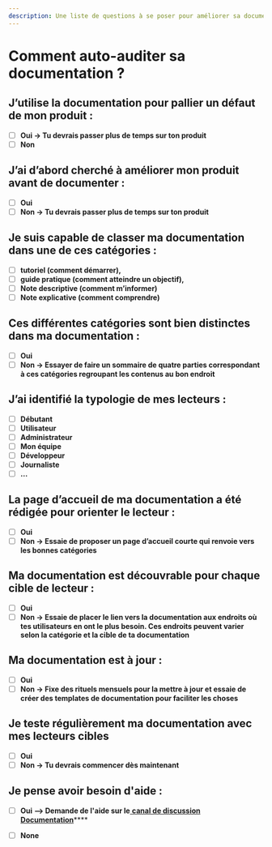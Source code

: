 ```yaml
---
description: Une liste de questions à se poser pour améliorer sa documentation.
---
```


# Comment auto-auditer sa documentation ?

## **J’utilise la documentation pour pallier un défaut de mon produit :**

* [ ] **Oui → Tu devrais passer plus de temps sur ton produit**
* [ ] **Non**

## **J’ai d’abord cherché à améliorer mon produit avant de documenter :**

* [ ] **Oui**&#x20;
* [ ] **Non → Tu devrais passer plus de temps sur ton produit**

## **Je suis capable de classer ma documentation dans une de ces catégories :**&#x20;

* [ ] **tutoriel (comment démarrer),**&#x20;
* [ ] **guide pratique (comment atteindre un objectif),**&#x20;
* [ ] **Note descriptive (comment m’informer)**&#x20;
* [ ] **Note explicative (comment comprendre)**

## **Ces différentes catégories sont bien distinctes dans ma documentation :**&#x20;

* [ ] **Oui**
* [ ] **Non → Essayer de faire un sommaire de quatre parties correspondant à ces catégories regroupant les contenus au bon endroit**

## **J’ai identifié la typologie de mes lecteurs :**&#x20;

* [ ] **Débutant**
* [ ] **Utilisateur**
* [ ] **Administrateur**
* [ ] **Mon équipe**
* [ ] **Développeur**
* [ ] **Journaliste**
* [ ] **…**

## **La page d’accueil de ma documentation a été rédigée pour orienter le lecteur :**

* [ ] **Oui**
* [ ] **Non → Essaie de proposer un page d’accueil courte qui renvoie vers les bonnes catégories**

## **Ma documentation est découvrable pour chaque cible de lecteur :**&#x20;

* [ ] **Oui**
* [ ] **Non → Essaie de placer le lien vers la documentation aux endroits où tes utilisateurs en ont le plus besoin. Ces endroits peuvent varier selon la catégorie et la cible de ta documentation**

## **Ma documentation est à jour :**&#x20;

* [ ] **Oui**
* [ ] **Non → Fixe des rituels mensuels pour la mettre à jour et essaie de créer des templates de documentation pour faciliter les choses**

## **Je teste régulièrement ma documentation avec mes lecteurs cibles**

* [ ] **Oui**
* [ ] **Non → Tu devrais commencer dès maintenant**

## Je pense avoir besoin d'aide :

* [ ] **Oui -->  Demande de l'aide sur le**[ **canal de discussion Documentation**](https://mattermost.incubateur.net/betagouv/channels/incubateur-documentation)****
* [ ] **None**

